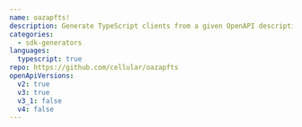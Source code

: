 ```yaml
---
name: oazapfts!
description: Generate TypeScript clients from a given OpenAPI description document.
categories:
  - sdk-generators
languages:
  typescript: true
repo: https://github.com/cellular/oazapfts
openApiVersions:
  v2: true
  v3: true
  v3_1: false
  v4: false
---
```


